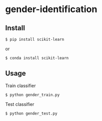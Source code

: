 # gender-identification
## Install

    $ pip install scikit-learn
or

    $ conda install scikit-learn
    
## Usage
Train classifier

    $ python gender_train.py
    
Test classifier

    $ python gender_test.py


